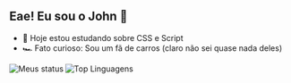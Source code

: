 ## Eae! Eu sou o John 👋

- 🌱 Hoje estou estudando sobre CSS e Script
- 🏎️ Fato curioso: Sou um fã de carros (claro não sei quase nada deles)
<img alt="Meus status" align="left" widht="40%" src="https://github-readme-stats.vercel.app/api?username=John-Cristopher&show_icons=true&theme=tokyonight"/>
<img alt="Top Linguagens" align="left" widht="40%" src="https://github-readme-stats.vercel.app/api/top-langs/?username=John-Cristopher&layout=compact&theme=tokyonight"/>

